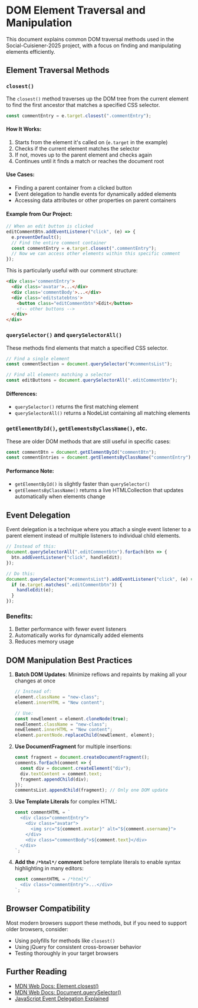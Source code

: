 # DOM Element Traversal and Manipulation

This document explains common DOM traversal methods used in the Social-Cuisiener-2025 project, with a focus on finding and manipulating elements efficiently.

## Element Traversal Methods

### `closest()`

The `closest()` method traverses up the DOM tree from the current element to find the first ancestor that matches a specified CSS selector.

```javascript
const commentEntry = e.target.closest(".commentEntry");
```

#### How It Works:

1. Starts from the element it's called on (`e.target` in the example)
2. Checks if the current element matches the selector
3. If not, moves up to the parent element and checks again
4. Continues until it finds a match or reaches the document root

#### Use Cases:

- Finding a parent container from a clicked button
- Event delegation to handle events for dynamically added elements
- Accessing data attributes or other properties on parent containers

#### Example from Our Project:

```javascript
// When an edit button is clicked
editCommentBtn.addEventListener("click", (e) => {
  e.preventDefault();
  // Find the entire comment container
  const commentEntry = e.target.closest(".commentEntry");
  // Now we can access other elements within this specific comment
});
```

This is particularly useful with our comment structure:

```html
<div class='commentEntry'>
  <div class='avatar'>...</div>
  <div class='commentBody'>...</div>
  <div class='editstatebtns'>
    <button class="editCommentbtn">Edit</button>
    <!-- other buttons -->
  </div>
</div>
```

### `querySelector()` and `querySelectorAll()`

These methods find elements that match a specified CSS selector.

```javascript
// Find a single element
const commentSection = document.querySelector("#commentsList");

// Find all elements matching a selector
const editButtons = document.querySelectorAll(".editCommentbtn");
```

#### Differences:

- `querySelector()` returns the first matching element
- `querySelectorAll()` returns a NodeList containing all matching elements

### `getElementById()`, `getElementsByClassName()`, etc.

These are older DOM methods that are still useful in specific cases:

```javascript
const commentBtn = document.getElementById("commentBtn");
const commentEntries = document.getElementsByClassName("commentEntry");
```

#### Performance Note:

- `getElementById()` is slightly faster than `querySelector()`
- `getElementsByClassName()` returns a live HTMLCollection that updates automatically when elements change

## Event Delegation

Event delegation is a technique where you attach a single event listener to a parent element instead of multiple listeners to individual child elements.

```javascript
// Instead of this:
document.querySelectorAll(".editCommentbtn").forEach(btn => {
  btn.addEventListener("click", handleEdit);
});

// Do this:
document.querySelector("#commentsList").addEventListener("click", (e) => {
  if (e.target.matches(".editCommentbtn")) {
    handleEdit(e);
  }
});
```

### Benefits:

1. Better performance with fewer event listeners
2. Automatically works for dynamically added elements
3. Reduces memory usage

## DOM Manipulation Best Practices

1. **Batch DOM Updates**: Minimize reflows and repaints by making all your changes at once
   ```javascript
   // Instead of:
   element.className = "new-class";
   element.innerHTML = "New content";
   
   // Use:
   const newElement = element.cloneNode(true);
   newElement.className = "new-class";
   newElement.innerHTML = "New content";
   element.parentNode.replaceChild(newElement, element);
   ```

2. **Use DocumentFragment** for multiple insertions:
   ```javascript
   const fragment = document.createDocumentFragment();
   comments.forEach(comment => {
     const div = document.createElement("div");
     div.textContent = comment.text;
     fragment.appendChild(div);
   });
   commentsList.appendChild(fragment); // Only one DOM update
   ```

3. **Use Template Literals** for complex HTML:
   ```javascript
   const commentHTML = `
     <div class="commentEntry">
       <div class="avatar">
         <img src="${comment.avatar}" alt="${comment.username}">
       </div>
       <div class="commentBody">${comment.text}</div>
     </div>
   `;
   ```

4. **Add the `/*html*/` comment** before template literals to enable syntax highlighting in many editors:
   ```javascript
   const commentHTML = /*html*/`
     <div class="commentEntry">...</div>
   `;
   ```

## Browser Compatibility

Most modern browsers support these methods, but if you need to support older browsers, consider:

- Using polyfills for methods like `closest()`
- Using jQuery for consistent cross-browser behavior
- Testing thoroughly in your target browsers

## Further Reading

- [MDN Web Docs: Element.closest()](https://developer.mozilla.org/en-US/docs/Web/API/Element/closest)
- [MDN Web Docs: Document.querySelector()](https://developer.mozilla.org/en-US/docs/Web/API/Document/querySelector)
- [JavaScript Event Delegation Explained](https://javascript.info/event-delegation)
